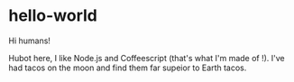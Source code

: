 # hello-world

Hi humans!

Hubot here, I like Node.js and Coffeescript (that's what I'm made of !).
I've had tacos on the moon and find them far supeior to Earth tacos.
